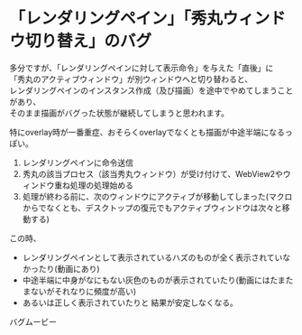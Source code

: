 # 「レンダリングペイン」「秀丸ウィンドウ切り替え」のバグ

多分ですが、「レンダリングペインに対して表示命令」を与えた「直後」に  
「秀丸のアクティブウィンドウ」が別ウィンドウへと切り替わると、  
レンダリングペインのインスタンス作成（及び描画）を途中でやめてしまうことがあり、  
そのまま描画がバグった状態が継続してしまうと思われます。  

特にoverlay時が一番重症、おそらくoverlayでなくとも描画が中途半端になるっぽい。  


1. レンダリングペインに命令送信
2. 秀丸の該当プロセス（該当秀丸ウィンドウ）が受け付けて、WebView2やウィンドウ重ね処理の処理始める
3. 処理が終わる前に、次のウィンドウにアクティブが移動してしまった(マクロからでなくとも、デスクトップの復元でもアクティブウィンドウは次々と移動する)

この時、
- レンダリングペインとして表示されているハズのものが全く表示されていなかったり(動画にあり)
- 中途半端に中身がなにもない灰色のものが表示されていたり(動画にはたまたまないがそれなりに頻度が高い)
- あるいは正しく表示されていたりと
結果が安定しなくなる。


バグムービー